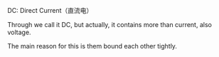 DC: Direct Current（直流电）

Through we call it DC, but actually, it contains more than current, also voltage.

The main reason for this is them bound each other tightly.